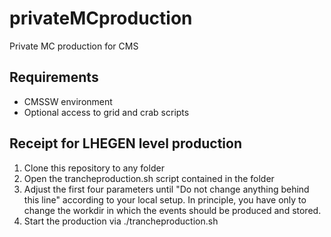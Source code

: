 # privateMCproduction
Private MC production for CMS

## Requirements
* CMSSW environment
* Optional access to grid and crab scripts


## Receipt for LHEGEN level production
1. Clone this repository to any folder
1. Open the trancheproduction.sh script contained in the folder
1. Adjust the first four parameters until "Do not change anything
behind this line" according to your local setup.
In principle, you have only to change the workdir in which the events
should be produced and stored.
1. Start the production via ./trancheproduction.sh

